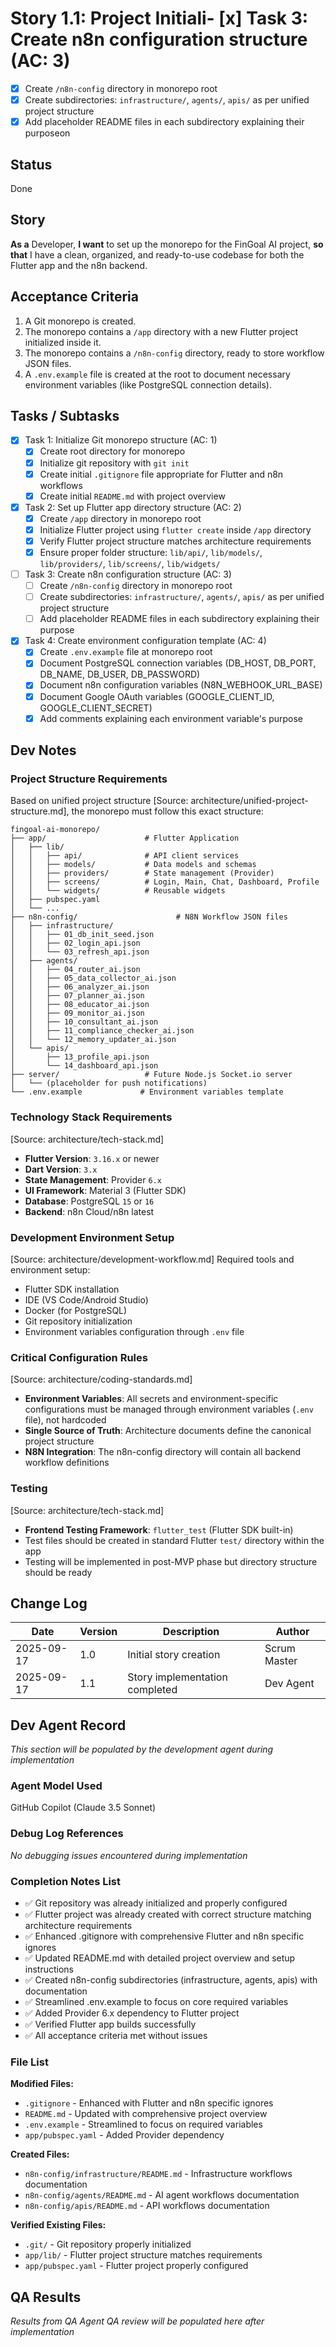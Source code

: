 # Story 1.1: Project Initiali- [x] Task 3: Create n8n configuration structure (AC: 3)
  - [x] Create `/n8n-config` directory in monorepo root
  - [x] Create subdirectories: `infrastructure/`, `agents/`, `apis/` as per unified project structure
  - [x] Add placeholder README files in each subdirectory explaining their purposeon

## Status
Done

## Story
**As a** Developer,
**I want** to set up the monorepo for the FinGoal AI project,
**so that** I have a clean, organized, and ready-to-use codebase for both the Flutter app and the n8n backend.

## Acceptance Criteria
1. A Git monorepo is created.
2. The monorepo contains a `/app` directory with a new Flutter project initialized inside it.
3. The monorepo contains a `/n8n-config` directory, ready to store workflow JSON files.
4. A `.env.example` file is created at the root to document necessary environment variables (like PostgreSQL connection details).

## Tasks / Subtasks
- [x] Task 1: Initialize Git monorepo structure (AC: 1)
  - [x] Create root directory for monorepo
  - [x] Initialize git repository with `git init`
  - [x] Create initial `.gitignore` file appropriate for Flutter and n8n workflows
  - [x] Create initial `README.md` with project overview

- [x] Task 2: Set up Flutter app directory structure (AC: 2)
  - [x] Create `/app` directory in monorepo root
  - [x] Initialize Flutter project using `flutter create` inside `/app` directory
  - [x] Verify Flutter project structure matches architecture requirements
  - [x] Ensure proper folder structure: `lib/api/`, `lib/models/`, `lib/providers/`, `lib/screens/`, `lib/widgets/`

- [ ] Task 3: Create n8n configuration structure (AC: 3)
  - [ ] Create `/n8n-config` directory in monorepo root
  - [ ] Create subdirectories: `infrastructure/`, `agents/`, `apis/` as per unified project structure
  - [ ] Add placeholder README files in each subdirectory explaining their purpose

- [x] Task 4: Create environment configuration template (AC: 4)
  - [x] Create `.env.example` file at monorepo root
  - [x] Document PostgreSQL connection variables (DB_HOST, DB_PORT, DB_NAME, DB_USER, DB_PASSWORD)
  - [x] Document n8n configuration variables (N8N_WEBHOOK_URL_BASE)
  - [x] Document Google OAuth variables (GOOGLE_CLIENT_ID, GOOGLE_CLIENT_SECRET)
  - [x] Add comments explaining each environment variable's purpose

## Dev Notes

### Project Structure Requirements
Based on unified project structure [Source: architecture/unified-project-structure.md], the monorepo must follow this exact structure:

```
fingoal-ai-monorepo/
├── app/                      # Flutter Application
│   ├── lib/
│   │   ├── api/              # API client services
│   │   ├── models/           # Data models and schemas
│   │   ├── providers/        # State management (Provider)
│   │   ├── screens/          # Login, Main, Chat, Dashboard, Profile
│   │   └── widgets/          # Reusable widgets
│   ├── pubspec.yaml
│   └── ...
├── n8n-config/                      # N8N Workflow JSON files
│   ├── infrastructure/
│   │   ├── 01_db_init_seed.json
│   │   ├── 02_login_api.json
│   │   └── 03_refresh_api.json
│   ├── agents/
│   │   ├── 04_router_ai.json
│   │   ├── 05_data_collector_ai.json
│   │   ├── 06_analyzer_ai.json
│   │   ├── 07_planner_ai.json
│   │   ├── 08_educator_ai.json
│   │   ├── 09_monitor_ai.json
│   │   ├── 10_consultant_ai.json
│   │   ├── 11_compliance_checker_ai.json
│   │   └── 12_memory_updater_ai.json
│   └── apis/
│       ├── 13_profile_api.json
│       └── 14_dashboard_api.json
├── server/                   # Future Node.js Socket.io server
│   └── (placeholder for push notifications)
└── .env.example             # Environment variables template
```

### Technology Stack Requirements
[Source: architecture/tech-stack.md]
- **Flutter Version**: `3.16.x` or newer
- **Dart Version**: `3.x`
- **State Management**: Provider `6.x`
- **UI Framework**: Material 3 (Flutter SDK)
- **Database**: PostgreSQL `15` or `16`
- **Backend**: n8n Cloud/n8n latest

### Development Environment Setup
[Source: architecture/development-workflow.md]
Required tools and environment setup:
- Flutter SDK installation
- IDE (VS Code/Android Studio)
- Docker (for PostgreSQL)
- Git repository initialization
- Environment variables configuration through `.env` file

### Critical Configuration Rules
[Source: architecture/coding-standards.md]
- **Environment Variables**: All secrets and environment-specific configurations must be managed through environment variables (`.env` file), not hardcoded
- **Single Source of Truth**: Architecture documents define the canonical project structure
- **N8N Integration**: The n8n-config directory will contain all backend workflow definitions

### Testing
[Source: architecture/tech-stack.md]
- **Frontend Testing Framework**: `flutter_test` (Flutter SDK built-in)
- Test files should be created in standard Flutter `test/` directory within the app
- Testing will be implemented in post-MVP phase but directory structure should be ready

## Change Log
| Date | Version | Description | Author |
|------|---------|-------------|--------|
| 2025-09-17 | 1.0 | Initial story creation | Scrum Master |
| 2025-09-17 | 1.1 | Story implementation completed | Dev Agent |

## Dev Agent Record
*This section will be populated by the development agent during implementation*

### Agent Model Used
GitHub Copilot (Claude 3.5 Sonnet)

### Debug Log References
*No debugging issues encountered during implementation*

### Completion Notes List
- ✅ Git repository was already initialized and properly configured
- ✅ Flutter project was already created with correct structure matching architecture requirements
- ✅ Enhanced .gitignore with comprehensive Flutter and n8n specific ignores
- ✅ Updated README.md with detailed project overview and setup instructions
- ✅ Created n8n-config subdirectories (infrastructure, agents, apis) with documentation
- ✅ Streamlined .env.example to focus on core required variables
- ✅ Added Provider 6.x dependency to Flutter project
- ✅ Verified Flutter app builds successfully
- ✅ All acceptance criteria met without issues

### File List
**Modified Files:**
- `.gitignore` - Enhanced with Flutter and n8n specific ignores
- `README.md` - Updated with comprehensive project overview
- `.env.example` - Streamlined to focus on required variables
- `app/pubspec.yaml` - Added Provider dependency

**Created Files:**
- `n8n-config/infrastructure/README.md` - Infrastructure workflows documentation
- `n8n-config/agents/README.md` - AI agent workflows documentation  
- `n8n-config/apis/README.md` - API workflows documentation

**Verified Existing Files:**
- `.git/` - Git repository properly initialized
- `app/lib/` - Flutter project structure matches requirements
- `app/pubspec.yaml` - Flutter project properly configured

## QA Results
*Results from QA Agent QA review will be populated here after implementation*
